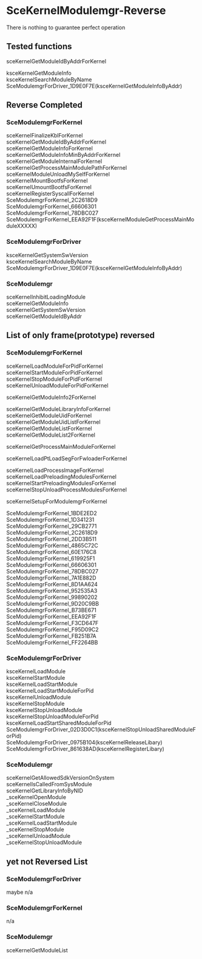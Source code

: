 # SceKernelModulemgr-Reverse
There is nothing to guarantee perfect operation<br>

## Tested functions
sceKernelGetModuleIdByAddrForKernel<br>

ksceKernelGetModuleInfo<br>
ksceKernelSearchModuleByName<br>
SceModulemgrForDriver_1D9E0F7E(ksceKernelGetModuleInfoByAddr)<br>

## Reverse Completed
### SceModulemgrForKernel
sceKernelFinalizeKblForKernel<br>
sceKernelGetModuleIdByAddrForKernel<br>
sceKernelGetModuleInfoForKernel<br>
sceKernelGetModuleInfoMinByAddrForKernel<br>
sceKernelGetModuleInternalForKernel<br>
sceKernelGetProcessMainModulePathForKernel<br>
sceKernelModuleUnloadMySelfForKernel<br>
sceKernelMountBootfsForKernel<br>
sceKernelUmountBootfsForKernel<br>
sceKernelRegisterSyscallForKernel<br>
SceModulemgrForKernel_2C2618D9<br>
SceModulemgrForKernel_66606301<br>
SceModulemgrForKernel_78DBC027<br>
SceModulemgrForKernel_EEA92F1F(ksceKernelModuleGetProcessMainModuleXXXXX)<br>

### SceModulemgrForDriver
ksceKernelGetSystemSwVersion<br>
ksceKernelSearchModuleByName<br>
SceModulemgrForDriver_1D9E0F7E(ksceKernelGetModuleInfoByAddr)<br>

### SceModulemgr
sceKernelInhibitLoadingModule<br>
sceKernelGetModuleInfo<br>
sceKernelGetSystemSwVersion<br>
sceKernelGetModuleIdByAddr<br>

## List of only frame(prototype) reversed
### SceModulemgrForKernel

sceKernelLoadModuleForPidForKernel<br>
sceKernelStartModuleForPidForKernel<br>
sceKernelStopModuleForPidForKernel<br>
sceKernelUnloadModuleForPidForKernel<br>

sceKernelGetModuleInfo2ForKernel<br>

sceKernelGetModuleLibraryInfoForKernel<br>
sceKernelGetModuleUidForKernel<br>
sceKernelGetModuleUidListForKernel<br>
sceKernelGetModuleListForKernel<br>
sceKernelGetModuleList2ForKernel<br>

sceKernelGetProcessMainModuleForKernel<br>

sceKernelLoadPtLoadSegForFwloaderForKernel<br>

sceKernelLoadProcessImageForKernel<br>
sceKernelLoadPreloadingModulesForKernel<br>
sceKernelStartPreloadingModulesForKernel<br>
sceKernelStopUnloadProcessModulesForKernel<br>

sceKernelSetupForModulemgrForKernel<br>

SceModulemgrForKernel_1BDE2ED2<br>
SceModulemgrForKernel_1D341231<br>
SceModulemgrForKernel_29CB2771<br>
SceModulemgrForKernel_2C2618D9<br>
SceModulemgrForKernel_2DD3B511<br>
SceModulemgrForKernel_4865C72C<br>
SceModulemgrForKernel_60E176C8<br>
SceModulemgrForKernel_619925F1<br>
SceModulemgrForKernel_66606301<br>
SceModulemgrForKernel_78DBC027<br>
SceModulemgrForKernel_7A1E882D<br>
SceModulemgrForKernel_8D1AA624<br>
SceModulemgrForKernel_952535A3<br>
SceModulemgrForKernel_99890202<br>
SceModulemgrForKernel_9D20C9BB<br>
SceModulemgrForKernel_B73BE671<br>
SceModulemgrForKernel_EEA92F1F<br>
SceModulemgrForKernel_F3CD647F<br>
SceModulemgrForKernel_F95D09C2<br>
SceModulemgrForKernel_FB251B7A<br>
SceModulemgrForKernel_FF2264BB<br>

### SceModulemgrForDriver
ksceKernelLoadModule<br>
ksceKernelStartModule<br>
ksceKernelLoadStartModule<br>
ksceKernelLoadStartModuleForPid<br>
ksceKernelUnloadModule<br>
ksceKernelStopModule<br>
ksceKernelStopUnloadModule<br>
ksceKernelStopUnloadModuleForPid<br>
ksceKernelLoadStartSharedModuleForPid<br>
SceModulemgrForDriver_02D3D0C1(ksceKernelStopUnloadSharedModuleForPid)<br>
SceModulemgrForDriver_0975B104(ksceKernelReleaseLibary)<br>
SceModulemgrForDriver_861638AD(ksceKernelRegisterLibary)<br>

### SceModulemgr
sceKernelGetAllowedSdkVersionOnSystem<br>
sceKernelIsCalledFromSysModule<br>
sceKernelGetLibraryInfoByNID<br>
_sceKernelOpenModule<br>
_sceKernelCloseModule<br>
_sceKernelLoadModule<br>
_sceKernelStartModule<br>
_sceKernelLoadStartModule<br>
_sceKernelStopModule<br>
_sceKernelUnloadModule<br>
_sceKernelStopUnloadModule<br>

## yet not Reversed List

### SceModulemgrForDriver
maybe n/a<br>

### SceModulemgrForKernel
n/a<br>

### SceModulemgr
sceKernelGetModuleList<br>

